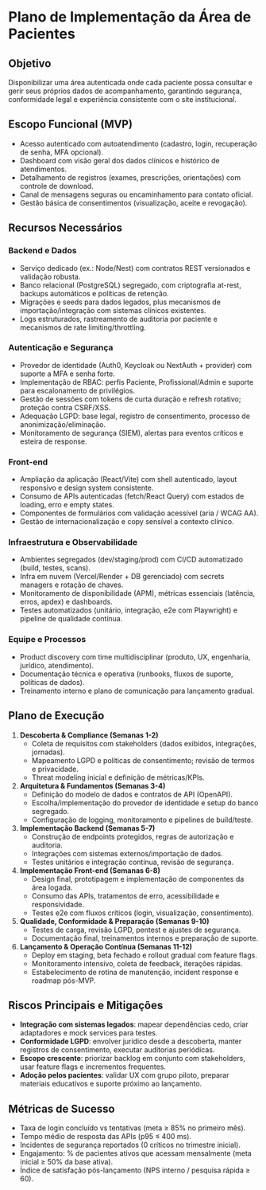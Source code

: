 # Plano de Implementação da Área de Pacientes

## Objetivo
Disponibilizar uma área autenticada onde cada paciente possa consultar e gerir seus próprios dados de acompanhamento, garantindo segurança, conformidade legal e experiência consistente com o site institucional.

## Escopo Funcional (MVP)
- Acesso autenticado com autoatendimento (cadastro, login, recuperação de senha, MFA opcional).
- Dashboard com visão geral dos dados clínicos e histórico de atendimentos.
- Detalhamento de registros (exames, prescrições, orientações) com controle de download.
- Canal de mensagens seguras ou encaminhamento para contato oficial.
- Gestão básica de consentimentos (visualização, aceite e revogação).

## Recursos Necessários
### Backend e Dados
- Serviço dedicado (ex.: Node/Nest) com contratos REST versionados e validação robusta.
- Banco relacional (PostgreSQL) segregado, com criptografia at-rest, backups automáticos e políticas de retenção.
- Migrações e seeds para dados legados, plus mecanismos de importação/integração com sistemas clínicos existentes.
- Logs estruturados, rastreamento de auditoria por paciente e mecanismos de rate limiting/throttling.

### Autenticação e Segurança
- Provedor de identidade (Auth0, Keycloak ou NextAuth + provider) com suporte a MFA e senha forte.
- Implementação de RBAC: perfis Paciente, Profissional/Admin e suporte para escalonamento de privilégios.
- Gestão de sessões com tokens de curta duração e refresh rotativo; proteção contra CSRF/XSS.
- Adequação LGPD: base legal, registro de consentimento, processo de anonimização/eliminação.
- Monitoramento de segurança (SIEM), alertas para eventos críticos e esteira de response.

### Front-end
- Ampliação da aplicação (React/Vite) com shell autenticado, layout responsivo e design system consistente.
- Consumo de APIs autenticadas (fetch/React Query) com estados de loading, erro e empty states.
- Componentes de formulários com validação acessível (aria / WCAG AA).
- Gestão de internacionalização e copy sensível a contexto clínico.

### Infraestrutura e Observabilidade
- Ambientes segregados (dev/staging/prod) com CI/CD automatizado (build, testes, scans).
- Infra em nuvem (Vercel/Render + DB gerenciado) com secrets managers e rotação de chaves.
- Monitoramento de disponibilidade (APM), métricas essenciais (latência, erros, apdex) e dashboards.
- Testes automatizados (unitário, integração, e2e com Playwright) e pipeline de qualidade contínua.

### Equipe e Processos
- Product discovery com time multidisciplinar (produto, UX, engenharia, jurídico, atendimento).
- Documentação técnica e operativa (runbooks, fluxos de suporte, políticas de dados).
- Treinamento interno e plano de comunicação para lançamento gradual.

## Plano de Execução
1. **Descoberta & Compliance (Semanas 1-2)**
   - Coleta de requisitos com stakeholders (dados exibidos, integrações, jornadas).
   - Mapeamento LGPD e políticas de consentimento; revisão de termos e privacidade.
   - Threat modeling inicial e definição de métricas/KPIs.
2. **Arquitetura & Fundamentos (Semanas 3-4)**
   - Definição do modelo de dados e contratos de API (OpenAPI).
   - Escolha/implementação do provedor de identidade e setup do banco segregado.
   - Configuração de logging, monitoramento e pipelines de build/teste.
3. **Implementação Backend (Semanas 5-7)**
   - Construção de endpoints protegidos, regras de autorização e auditoria.
   - Integrações com sistemas externos/importação de dados.
   - Testes unitários e integração contínua, revisão de segurança.
4. **Implementação Front-end (Semanas 6-8)**
   - Design final, prototipagem e implementação de componentes da área logada.
   - Consumo das APIs, tratamentos de erro, acessibilidade e responsividade.
   - Testes e2e com fluxos críticos (login, visualização, consentimento).
5. **Qualidade, Conformidade & Preparação (Semanas 9-10)**
   - Testes de carga, revisão LGPD, pentest e ajustes de segurança.
   - Documentação final, treinamentos internos e preparação de suporte.
6. **Lançamento & Operação Contínua (Semanas 11-12)**
   - Deploy em staging, beta fechado e rollout gradual com feature flags.
   - Monitoramento intensivo, coleta de feedback, iterações rápidas.
   - Estabelecimento de rotina de manutenção, incident response e roadmap pós-MVP.

## Riscos Principais e Mitigações
- **Integração com sistemas legados**: mapear dependências cedo, criar adaptadores e mock services para testes.
- **Conformidade LGPD**: envolver jurídico desde a descoberta, manter registros de consentimento, executar auditorias periódicas.
- **Escopo crescente**: priorizar backlog em conjunto com stakeholders, usar feature flags e incrementos frequentes.
- **Adoção pelos pacientes**: validar UX com grupo piloto, preparar materiais educativos e suporte próximo ao lançamento.

## Métricas de Sucesso
- Taxa de login concluído vs tentativas (meta ≥ 85% no primeiro mês).
- Tempo médio de resposta das APIs (p95 ≤ 400 ms).
- Incidentes de segurança reportados (0 críticos no trimestre inicial).
- Engajamento: % de pacientes ativos que acessam mensalmente (meta inicial ≥ 50% da base ativa).
- Índice de satisfação pós-lançamento (NPS interno / pesquisa rápida ≥ 60).

